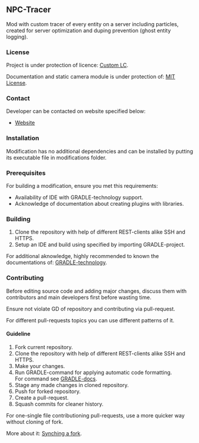 ## NPC-Tracer

Mod with custom tracer of every entity on a server including particles, created for server optimization and duping prevention (ghost entity logging). 

### License

Project is under protection of licence: [Custom LC](./LICENSE.md).

Documentation and static camera module is under protection of: [MIT License](https://choosealicense.com/licenses/mit/).

### Contact

Developer can be contacted on website specified below:

- [Website](https://ektadelta.io/)

### Installation

Modification has no additional dependencies and can be installed by putting its executable file in modifications folder.

### Prerequisites

For building a modification, ensure you met this requirements:

- Availability of IDE with GRADLE-technology support.
- Acknowledge of documentation about creating plugins with libraries.

### Building

1. Clone the repository with help of different REST-clients alike SSH and HTTPS.
2. Setup an IDE and build using specified by importing GRADLE-project.

For additional aknowledge, highly recommended to known the documentations of: [GRADLE-technology](https://mcforge.readthedocs.io/en/1.12.x/gettingstarted/structuring/).

### Contributing

Before editing source code and adding major changes, discuss them with contributors and main developers first before wasting time.

Ensure not violate GD of repository and contributing via pull-request.

For different pull-requests topics you can use different patterns of it.

#### Guideline

1. Fork current repository.
2. Clone the repository with help of different REST-clients alike SSH and HTTPS.
3. Make your changes.
4. Run GRADLE-command for applying automatic code formatting. \
For command see [GRADLE-docs](./.rc-gradle.json).
5. Stage any made changes in cloned repository.
6. Push for forked repository.
7. Create a pull-request.
8. Squash commits for cleaner history.

For one-single file contributioning pull-requests, use a more quicker way without cloning of fork.

More about it: [Synching a fork](https://help.github.com/articles/syncing-a-fork).
